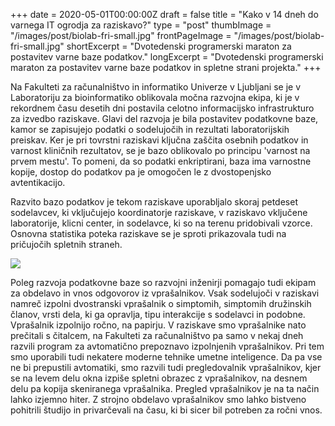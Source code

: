 +++
date = 2020-05-01T00:00:00Z
draft = false
title = "Kako v 14 dneh do varnega IT ogrodja za raziskavo?"
type = "post"
thumbImage = "/images/post/biolab-fri-small.jpg"
frontPageImage = "/images/post/biolab-fri-small.jpg"
shortExcerpt = "Dvotedenski programerski maraton za postavitev varne baze podatkov."
longExcerpt = "Dvotedenski programerski maraton za postavitev varne baze podatkov in spletne strani projekta."
+++

Na Fakulteti za računalništvo in informatiko Univerze v Ljubljani se je v Laboratoriju za bioinformatiko oblikovala močna razvojna ekipa, ki je v rekordnem času desetih dni postavila celotno informacijsko infrastrukturo za izvedbo raziskave. Glavi del razvoja je bila postavitev podatkovne baze, kamor se zapisujejo podatki o sodelujočih in rezultati laboratorijskih preiskav. Ker je pri tovrstni raziskavi ključna zaščita osebnih podatkov in varnost kliničnih rezultatov, se je bazo oblikovalo po principu 'varnost na prvem mestu'. To pomeni, da so podatki enkriptirani, baza ima varnostne kopije, dostop do podatkov pa je omogočen le z dvostopenjsko avtentikacijo. 

Razvito bazo podatkov je tekom raziskave uporabljalo skoraj petdeset sodelavcev, ki vključujejo koordinatorje raziskave, v raziskavo vključene laboratorije, klicni center, in sodelavce, ki so na terenu pridobivali vzorce. Osnovna statistika poteka raziskave se je sproti prikazovala tudi na pričujočih spletnih straneh.

![](/images/post/biolab-fri.jpg)

Poleg razvoja podatkovne baze so razvojni inženirji pomagajo tudi ekipam za obdelavo in vnos odgovorov iz vprašalnikov. Vsak sodelujoči v raziskavi namreč izpolni dvostranski vprašalnik o simptomih, simptomih družinskih članov, vrsti dela, ki ga opravlja, tipu interakcije s sodelavci in podobne. Vprašalnik izpolnijo ročno, na papirju. V raziskave smo vprašalnike nato prečitali s čitalcem, na Fakulteti za računalništvo pa samo v nekaj dneh razvili program za avtomatično prepoznavo izpolnjenih vprašalnikov. Pri tem smo uporabili tudi nekatere moderne tehnike umetne inteligence. Da pa vse ne bi prepustili avtomatiki, smo razvili tudi pregledovalnik vprašalnikov, kjer se na levem delu okna izpiše spletni obrazec z vprašalnikov, na desnem delu pa kopija skeniranega vprašalnika. Pregled vprašalnikov je na ta način lahko izjemno hiter. Z strojno obdelavo vprašalnikov smo lahko bistveno pohitrili študijo in privarčevali na času, ki bi sicer bil potreben za ročni vnos.
